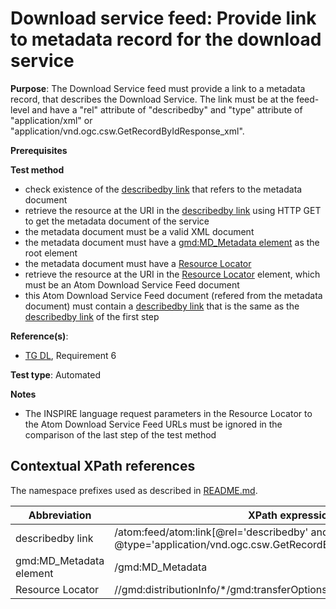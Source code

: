 # Download service feed: Provide link to metadata record for the download service

**Purpose**: The Download Service feed must provide a link to a metadata record, that describes the Download Service. The link must be at the feed-level and have a "rel" attribute of "describedby" and "type" attribute of "application/xml" or "application/vnd.ogc.csw.GetRecordByIdResponse_xml".

**Prerequisites**

**Test method**

* check existence of the [describedby link](#describedbylink) that refers to the metadata document
* retrieve the resource at the URI in the [describedby link](#describedbylink) using HTTP GET to get the metadata document of the service
* the metadata document must be a valid XML document
* the metadata document must have a [gmd:MD_Metadata element](#md_metadata_element) as the root element
* the metadata document must have a [Resource Locator](#resourcelocator)
* retrieve the resource at the URI in the [Resource Locator](#resourcelocator) element, which must be an Atom Download Service Feed document
* this Atom Download Service Feed document (refered from the metadata document) must contain a [describedby link](#describedbylink) that is the same as the [describedby link](#describedbylink) of the first step

**Reference(s)**:

* [TG DL](./README#ref_TG_DL), Requirement 6


**Test type**: Automated

**Notes**

* The INSPIRE language request parameters in the Resource Locator to the Atom Download Service Feed URLs must be ignored in the comparison of the last step of the test method

## Contextual XPath references

The namespace prefixes used as described in [README.md](./README#namespaces).

Abbreviation                                               |  XPath expression
---------------------------------------------------------- | -------------------------------------------------------------------------
describedby link <a name="describedbylink"></a> | /atom:feed/atom:link[@rel='describedby' and (@type='application/xml' or @type='application/vnd.ogc.csw.GetRecordByIdResponse_xml')]/@href
gmd:MD_Metadata element <a name="md_metadata_element"></a> | /gmd:MD_Metadata
Resource Locator <a name="resourcelocator"></a>| //gmd:distributionInfo/\*/gmd:transferOptions/\*/gmd:onLine/\*/gmd:linkage
